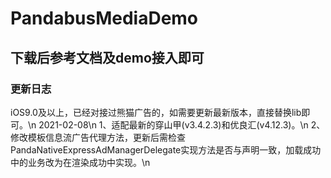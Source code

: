 # PandabusMediaDemo
## 下载后参考文档及demo接入即可
### 更新日志
iOS9.0及以上，已经对接过熊猫广告的，如需要更新最新版本，直接替换lib即可。\n
2021-02-08\n
1、适配最新的穿山甲(v3.4.2.3)和优良汇(v4.12.3)。\n
2、修改模板信息流广告代理方法，更新后需检查PandaNativeExpressAdManagerDelegate实现方法是否与声明一致，加载成功中的业务改为在渲染成功中实现。\n
